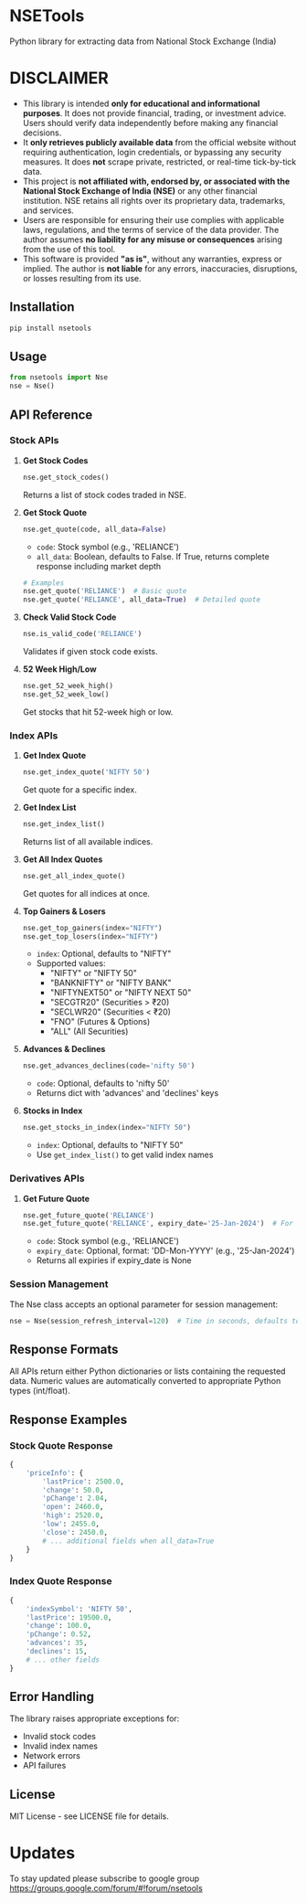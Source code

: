 # NSETools

Python library for extracting data from National Stock Exchange (India)

DISCLAIMER
==========

- This library is intended **only for educational and informational purposes**. It does not provide financial, trading, or investment advice. Users should verify data independently before making any financial decisions.  
- It **only retrieves publicly available data** from the official website without requiring authentication, login credentials, or bypassing any security measures. It does **not** scrape private, restricted, or real-time tick-by-tick data.  
- This project is **not affiliated with, endorsed by, or associated with the National Stock Exchange of India (NSE)** or any other financial institution. NSE retains all rights over its proprietary data, trademarks, and services.  
- Users are responsible for ensuring their use complies with applicable laws, regulations, and the terms of service of the data provider. The author assumes **no liability for any misuse or consequences** arising from the use of this tool.  
- This software is provided **"as is"**, without any warranties, express or implied. The author is **not liable** for any errors, inaccuracies, disruptions, or losses resulting from its use.  


## Installation

```bash
pip install nsetools
```

## Usage

```python
from nsetools import Nse
nse = Nse()
```

## API Reference

### Stock APIs

1. **Get Stock Codes**
   ```python
   nse.get_stock_codes()
   ```
   Returns a list of stock codes traded in NSE.

2. **Get Stock Quote**
   ```python
   nse.get_quote(code, all_data=False)
   ```
   - `code`: Stock symbol (e.g., 'RELIANCE')
   - `all_data`: Boolean, defaults to False. If True, returns complete response including market depth
   ```python
   # Examples
   nse.get_quote('RELIANCE')  # Basic quote
   nse.get_quote('RELIANCE', all_data=True)  # Detailed quote
   ```

3. **Check Valid Stock Code**
   ```python
   nse.is_valid_code('RELIANCE')
   ```
   Validates if given stock code exists.

4. **52 Week High/Low**
   ```python
   nse.get_52_week_high()
   nse.get_52_week_low()
   ```
   Get stocks that hit 52-week high or low.

### Index APIs

1. **Get Index Quote**
   ```python
   nse.get_index_quote('NIFTY 50')
   ```
   Get quote for a specific index.

2. **Get Index List**
   ```python
   nse.get_index_list()
   ```
   Returns list of all available indices.

3. **Get All Index Quotes**
   ```python
   nse.get_all_index_quote()
   ```
   Get quotes for all indices at once.

4. **Top Gainers & Losers**
   ```python
   nse.get_top_gainers(index="NIFTY")
   nse.get_top_losers(index="NIFTY")
   ```
   - `index`: Optional, defaults to "NIFTY"
   - Supported values:
     - "NIFTY" or "NIFTY 50"
     - "BANKNIFTY" or "NIFTY BANK"
     - "NIFTYNEXT50" or "NIFTY NEXT 50"
     - "SECGTR20" (Securities > ₹20)
     - "SECLWR20" (Securities < ₹20)
     - "FNO" (Futures & Options)
     - "ALL" (All Securities)

5. **Advances & Declines**
   ```python
   nse.get_advances_declines(code='nifty 50')
   ```
   - `code`: Optional, defaults to 'nifty 50'
   - Returns dict with 'advances' and 'declines' keys

6. **Stocks in Index**
   ```python
   nse.get_stocks_in_index(index="NIFTY 50")
   ```
   - `index`: Optional, defaults to "NIFTY 50"
   - Use `get_index_list()` to get valid index names

### Derivatives APIs

1. **Get Future Quote**
   ```python
   nse.get_future_quote('RELIANCE')
   nse.get_future_quote('RELIANCE', expiry_date='25-Jan-2024')  # For specific expiry
   ```
   - `code`: Stock symbol (e.g., 'RELIANCE')
   - `expiry_date`: Optional, format: 'DD-Mon-YYYY' (e.g., '25-Jan-2024')
   - Returns all expiries if expiry_date is None

### Session Management

The Nse class accepts an optional parameter for session management:
```python
nse = Nse(session_refresh_interval=120)  # Time in seconds, defaults to 120
```

## Response Formats

All APIs return either Python dictionaries or lists containing the requested data. Numeric values are automatically converted to appropriate Python types (int/float).

## Response Examples

### Stock Quote Response
```python
{
    'priceInfo': {
        'lastPrice': 2500.0,
        'change': 50.0,
        'pChange': 2.04,
        'open': 2460.0,
        'high': 2520.0,
        'low': 2455.0,
        'close': 2450.0,
        # ... additional fields when all_data=True
    }
}
```

### Index Quote Response
```python
{
    'indexSymbol': 'NIFTY 50',
    'lastPrice': 19500.0,
    'change': 100.0,
    'pChange': 0.52,
    'advances': 35,
    'declines': 15,
    # ... other fields
}
```

## Error Handling

The library raises appropriate exceptions for:
- Invalid stock codes
- Invalid index names
- Network errors
- API failures

## License

MIT License - see LICENSE file for details.


Updates
=========

To stay updated please subscribe to google group https://groups.google.com/forum/#!forum/nsetools